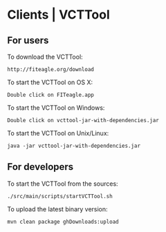 Clients | VCTTool
=================

For users
---------

To download the VCTTool:

    http://fiteagle.org/download

To start the VCTTool on OS X:

    Double click on FITeagle.app

To start the VCTTool on Windows:

    Double click on vcttool-jar-with-dependencies.jar

To start the VCTTool on Unix/Linux:

    java -jar vcttool-jar-with-dependencies.jar

For developers
---------------

To start the VCTTool from the sources:

    ./src/main/scripts/startVCTTool.sh

To upload the latest binary version:

    mvn clean package ghDownloads:upload
